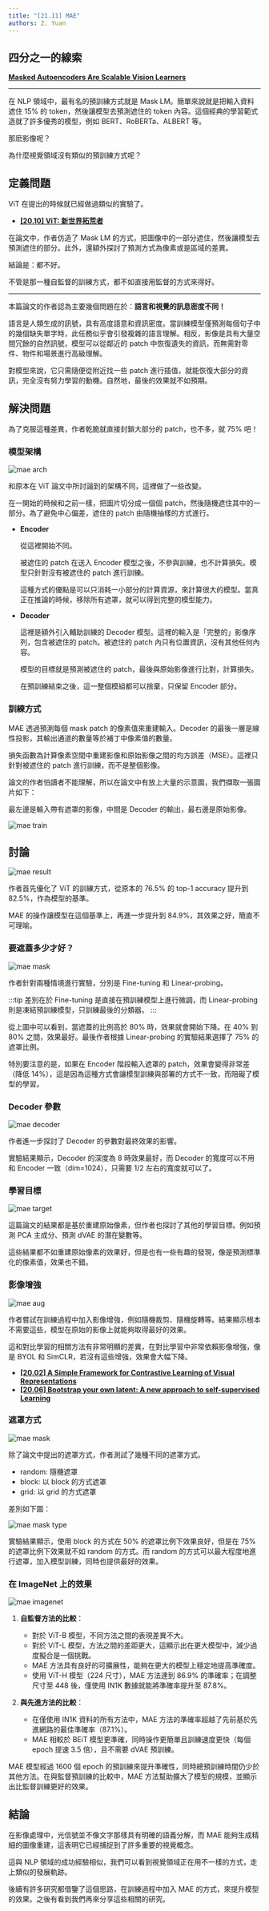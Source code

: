 ```yaml
---
title: "[21.11] MAE"
authors: Z. Yuan
---
```


## 四分之一的線索

[**Masked Autoencoders Are Scalable Vision Learners**](https://arxiv.org/abs/2111.06377)

---

在 NLP 領域中，最有名的預訓練方式就是 Mask LM。簡單來說就是把輸入資料遮住 15% 的 token，然後讓模型去預測遮住的 token 內容。這個經典的學習範式造就了許多優秀的模型，例如 BERT、RoBERTa、ALBERT 等。

那麽影像呢？

為什麼視覺領域沒有類似的預訓練方式呢？

## 定義問題

ViT 在提出的時候就已經做過類似的實驗了。

- [**[20.10] ViT: 新世界拓荒者**](../2010-vit/index.md)

在論文中，作者仿造了 Mask LM 的方式，把圖像中的一部分遮住，然後讓模型去預測遮住的部分。此外，還額外探討了預測方式為像素或是區域的差異。

結論是：都不好。

不管是那一種自監督的訓練方式，都不如直接用監督的方式來得好。

---

本篇論文的作者認為主要幾個問題在於：**語言和視覺的訊息密度不同！**

語言是人類生成的訊號，具有高度語意和資訊密度。當訓練模型僅預測每個句子中的幾個缺失單字時，此任務似乎會引發複雜的語言理解。相反，影像是具有大量空間冗餘的自然訊號，模型可以從鄰近的 patch 中恢復遺失的資訊，而無需對零件、物件和場景進行高級理解。

對模型來說，它只需隨便從附近找一些 patch 進行插值，就能恢復大部分的資訊，完全沒有努力學習的動機。自然地，最後的效果就不如預期。

## 解決問題

為了克服這種差異，作者乾脆就直接封鎖大部分的 patch，也不多，就 75% 吧！

### 模型架構

![mae arch](./img/img1.jpg)

和原本在 ViT 論文中所討論到的架構不同，這裡做了一些改變。

在一開始的時候和之前一樣，把圖片切分成一個個 patch，然後隨機遮住其中的一部分。為了避免中心偏差，遮住的 patch 由隨機抽樣的方式進行。

- **Encoder**

  從這裡開始不同。

  被遮住的 patch 在送入 Encoder 模型之後，不參與訓練，也不計算損失。模型只針對沒有被遮住的 patch 進行訓練。

  這種方式的優點是可以只消耗一小部分的計算資源，來計算很大的模型。當真正在推論的時候，移除所有遮罩，就可以得到完整的模型能力。

- **Decoder**

  這裡是額外引入輔助訓練的 Decoder 模型。這裡的輸入是「完整的」影像序列，包含被遮住的 patch。被遮住的 patch 內只有位置資訊，沒有其他任何內容。

  模型的目標就是預測被遮住的 patch，最後與原始影像進行比對，計算損失。

  在預訓練結束之後，這一整個模組都可以捨棄，只保留 Encoder 部分。

### 訓練方式

MAE 透過預測每個 mask patch 的像素值來重建輸入。Decoder 的最後一層是線性投影，其輸出通道的數量等於補丁中像素值的數量。

損失函數為計算像素空間中重建影像和原始影像之間的均方誤差（MSE）。這裡只針對被遮住的 patch 進行訓練，而不是整個影像。

論文的作者怕讀者不能理解，所以在論文中有放上大量的示意圖，我們擷取一張圖片如下：

最左邊是輸入帶有遮罩的影像，中間是 Decoder 的輸出，最右邊是原始影像。

![mae train](./img/img2.jpg)

## 討論

![mae result](./img/img4.jpg)

作者首先優化了 ViT 的訓練方式，從原本的 76.5% 的 top-1 accuracy 提升到 82.5%，作為模型的基準。

MAE 的操作讓模型在這個基準上，再進一步提升到 84.9%，其效果之好，簡直不可理喻。

### 要遮蓋多少才好？

![mae mask](./img/img3.jpg)

作者針對兩種情境進行實驗，分別是 Fine-tuning 和 Linear-probing。

:::tip
差別在於 Fine-tuning 是直接在預訓練模型上進行微調，而 Linear-probing 則是凍結預訓練模型，只訓練最後的分類器。
:::

從上圖中可以看到，當遮蓋的比例高於 80% 時，效果就會開始下降。在 40% 到 80% 之間，效果最好。最後作者根據 Linear-probing 的實驗結果選擇了 75% 的遮罩比例。

特別要注意的是，如果在 Encoder 階段輸入遮罩的 patch，效果會變得非常差（降低 14%），這是因為這種方式會讓模型訓練與部署的方式不一致，而阻礙了模型的學習。

### Decoder 參數

![mae decoder](./img/img5.jpg)

作者進一步探討了 Decoder 的參數對最終效果的影響。

實驗結果顯示，Decoder 的深度為 8 時效果最好，而 Decoder 的寬度可以不用和 Encoder 一致（dim=1024），只需要 1/2 左右的寬度就可以了。

### 學習目標

![mae target](./img/img6.jpg)

這篇論文的結果都是基於重建原始像素，但作者也探討了其他的學習目標。例如預測 PCA 主成分、預測 dVAE 的潛在變數等。

這些結果都不如重建原始像素的效果好，但是也有一些有趣的發現，像是預測標準化的像素值，效果也不錯。

### 影像增強

![mae aug](./img/img7.jpg)

作者嘗試在訓練過程中加入影像增強，例如隨機裁剪、隨機旋轉等。結果顯示根本不需要這些，模型在原始的影像上就能夠取得最好的效果。

這和對比學習的相關方法有非常明顯的差異，在對比學習中非常依賴影像增強，像是 BYOL 和 SimCLR，若沒有這些增強，效果會大幅下降。

- [**[20.02] A Simple Framework for Contrastive Learning of Visual Representations**](https://arxiv.org/abs/2002.05709)
- [**[20.06] Bootstrap your own latent: A new approach to self-supervised Learning**](https://arxiv.org/abs/2006.07733)

### 遮罩方式

![mae mask](./img/img8.jpg)

除了論文中提出的遮罩方式，作者測試了幾種不同的遮罩方式。

- random: 隨機遮罩
- block: 以 block 的方式遮罩
- grid: 以 grid 的方式遮罩

差別如下圖：

![mae mask type](./img/img9.jpg)

實驗結果顯示，使用 block 的方式在 50% 的遮罩比例下效果良好，但是在 75% 的遮罩比例下效果就不如 random 的方式。而 random 的方式可以最大程度地進行遮罩，加入模型訓練，同時也提供最好的效果。

### 在 ImageNet 上的效果

![mae imagenet](./img/img10.jpg)

1. **自監督方法的比較**：

   - 對於 ViT-B 模型，不同方法之間的表現差異不大。
   - 對於 ViT-L 模型，方法之間的差距更大，這顯示出在更大模型中，減少過度擬合是一個挑戰。
   - MAE 方法具有良好的可擴展性，能夠在更大的模型上穩定地提高準確度。
   - 使用 ViT-H 模型（224 尺寸），MAE 方法達到 86.9% 的準確率；在調整尺寸至 448 後，僅使用 IN1K 數據就能將準確率提升至 87.8%。

2. **與先進方法的比較**：

   - 在僅使用 IN1K 資料的所有方法中，MAE 方法的準確率超越了先前基於先進網路的最佳準確率（87.1%）。
   - MAE 相較於 BEiT 模型更準確，同時操作更簡單且訓練速度更快（每個 epoch 提速 3.5 倍），且不需要 dVAE 預訓練。

MAE 模型經過 1600 個 epoch 的預訓練來提升準確性，同時總預訓練時間仍少於其他方法。在與監督預訓練的比較中，MAE 方法幫助擴大了模型的規模，並顯示出比監督訓練更好的效果。

## 結論

在影像處理中，光信號並不像文字那樣具有明確的語義分解，而 MAE 能夠生成精細的圖像重建，這表明它已經捕捉到了許多重要的視覺概念。

這與 NLP 領域的成功經驗相似，我們可以看到視覺領域正在用不一樣的方式，走上類似的發展軌跡。

後續有許多研究都借鑒了這個思路，在訓練過程中加入 MAE 的方式，來提升模型的效果。之後有看到我們再來分享這些相關的研究。
